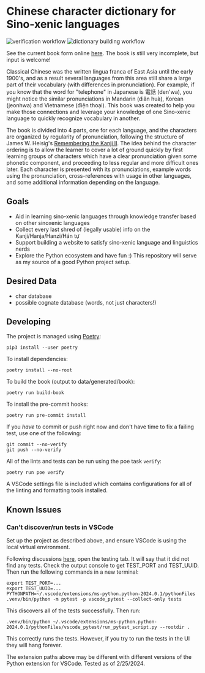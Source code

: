 # Chinese character dictionary for Sino-xenic languages

![verification workflow](https://github.com/garfieldnate/uniunihan-db/actions/workflows/verify.yml/badge.svg)
![dictionary building workflow](https://github.com/garfieldnate/uniunihan-db/actions/workflows/build_book.yml/badge.svg)

See the current book form online [here](https://garfieldnate.github.io/uniunihan-db/). The book is still very incomplete, but input is welcome!

Classical Chinese was the written lingua franca of East Asia until the early 1900's, and as a result several languages from this area still share a large part of their vocabulary (with differences in pronunciation). For example, if you know that the word for "telephone" in Japanese is 電話 (den'wa), you might notice the similar pronunciations in Mandarin (diǎn huà), Korean (jeonhwa) and Vietnamese (điện thoại). This book was created to help you make those connections and leverage your knowledge of one Sino-xenic language to quickly recognize vocabulary in another.

The book is divided into 4 parts, one for each language, and the characters are organized by regularity of pronunciation, following the structure of James W. Heisig's [Remembering the Kanji II](https://www.goodreads.com/book/show/495157.Remembering_the_Kanji_II). The idea behind the character ordering is to allow the learner to cover a lot of ground quickly by first learning groups of characters which have a clear pronunciation given some phonetic component, and proceeding to less regular and more difficult ones later. Each character is presented with its pronunciations, example words using the pronunciation, cross-references with usage in other languages, and some additional information depending on the language.

## Goals

-   Aid in learning sino-xenic languages through knowledge transfer based on other sinoxenic languages
-   Collect every last shred of (legally usable) info on the Kanji/Hanja/Hanzi/Hán tự
-   Support building a website to satisfy sino-xenic language and linguistics nerds
-   Explore the Python ecosystem and have fun :) This repository will serve as my source of a good Python project setup.

## Desired Data

-   char database
-   possible cognate database (words, not just characters!)

## Developing

The project is managed using [Poetry](https://python-poetry.org/docs/):

    pip3 install --user poetry

To install dependencies:

    poetry install --no-root

To build the book (output to data/generated/book):

    poetry run build-book

To install the pre-commit hooks:

    poetry run pre-commit install

If you _have_ to commit or push right now and don't have time to fix a failing test, use one of the following:

    git commit --no-verify
    git push --no-verify

All of the lints and tests can be run using the poe task `verify`:

    poetry run poe verify

A VSCode settings file is included which contains configurations for all of the linting and formatting tools installed.

## Known Issues

### Can't discover/run tests in VSCode

Set up the project as described above, and ensure VSCode is using the local virtual environment.

Following discussions [here](https://github.com/microsoft/vscode-python/issues/21757), open the testing tab. It will say that it did not find any tests. Check the output console to get TEST_PORT and TEST_UUID. Then run the following commands in a new terminal:

    export TEST_PORT=...
    export TEST_UUID=...
    PYTHONPATH=~/.vscode/extensions/ms-python.python-2024.0.1/pythonFiles .venv/bin/python -m pytest -p vscode_pytest --collect-only tests

This discovers all of the tests successfully. Then run:

    .venv/bin/python ~/.vscode/extensions/ms-python.python-2024.0.1/pythonFiles/vscode_pytest/run_pytest_script.py --rootdir .

This correctly runs the tests. However, if you try to run the tests in the UI they will hang forever.

The extension paths above may be different with different versions of the Python extension for VSCode. Tested as of 2/25/2024.
